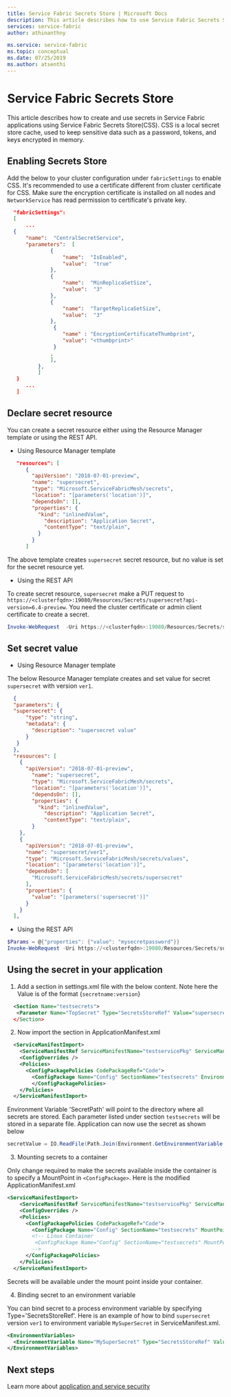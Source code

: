 ```yaml
---
title: Service Fabric Secrets Store | Microsoft Docs
description: This article describes how to use Service Fabric Secrets Store.
services: service-fabric
author: athinanthny 

ms.service: service-fabric
ms.topic: conceptual 
ms.date: 07/25/2019
ms.author: atsenthi 
---
```


#  Service Fabric Secrets Store
This article describes how to create and use secrets in Service Fabric applications using Service Fabric Secrets Store(CSS). CSS is a local secret store cache, used to keep sensitive data such as a password, tokens, and keys encrypted in memory.

## Enabling Secrets Store
 Add the below to your cluster configuration under `fabricSettings` to enable CSS. It's recommended to use a certificate different from cluster certificate for CSS. Make sure the encryption certificate is installed on all nodes and `NetworkService` has read permission to certificate's private key.
  ```json
    "fabricSettings": 
    [
        ...
    {
        "name":  "CentralSecretService",
        "parameters":  [
                {
                    "name":  "IsEnabled",
                    "value":  "true"
                },
                {
                    "name":  "MinReplicaSetSize",
                    "value":  "3"
                },
                {
                    "name":  "TargetReplicaSetSize",
                    "value":  "3"
                },
                 {
                    "name" : "EncryptionCertificateThumbprint",
                    "value": "<thumbprint>"
                 }
                ,
                ],
            },
            ]
     }
        ...
     ]
```
## Declare secret resource
You can create a secret resource either using the Resource Manager template or using the REST API.

* Using Resource Manager template
```json
   "resources": [
      {
        "apiVersion": "2018-07-01-preview",
        "name": "supersecret",
        "type": "Microsoft.ServiceFabricMesh/secrets",
        "location": "[parameters('location')]", 
        "dependsOn": [],
        "properties": {
          "kind": "inlinedValue",
            "description": "Application Secret",
            "contentType": "text/plain",
          }
        }
      ]
```
The above template creates `supersecret` secret resource, but no value is set for the secret resource yet.

* Using the REST API

To create secret resource, `supersecret` make a PUT request to `https://<clusterfqdn>:19080/Resources/Secrets/supersecret?api-version=6.4-preview`. You need the cluster certificate or admin client certificate to create a secret.

```powershell
Invoke-WebRequest  -Uri https://<clusterfqdn>:19080/Resources/Secrets/supersecret?api-version=6.4-preview -Method PUT -CertificateThumbprint <CertThumbprint>
```

## Set secret value
* Using Resource Manager template

The below Resource Manager template creates and set value for secret `supersecret` with version `ver1`.
```json
  {
  "parameters": {
  "supersecret": {
      "type": "string",
      "metadata": {
        "description": "supersecret value"
      }
   }
  },
  "resources": [
    {
      "apiVersion": "2018-07-01-preview",
        "name": "supersecret",
        "type": "Microsoft.ServiceFabricMesh/secrets",
        "location": "[parameters('location')]", 
        "dependsOn": [],
        "properties": {
          "kind": "inlinedValue",
            "description": "Application Secret",
            "contentType": "text/plain",
        }
    },
    {
      "apiVersion": "2018-07-01-preview",
      "name": "supersecret/ver1",
      "type": "Microsoft.ServiceFabricMesh/secrets/values",
      "location": "[parameters('location')]",
      "dependsOn": [
        "Microsoft.ServiceFabricMesh/secrets/supersecret"
      ],
      "properties": {
        "value": "[parameters('supersecret')]"
      }
    }
  ],
  ```
* Using the REST API

```powershell
$Params = @{"properties": {"value": "mysecretpassword"}}
Invoke-WebRequest -Uri https://<clusterfqdn>:19080/Resources/Secrets/supersecret/values/ver1?api-version=6.4-preview -Method PUT -Body $Params -CertificateThumbprint <ClusterCertThumbprint>
```
## Using the secret in your application

1.  Add a section in settings.xml file with the below content. Note here the Value is of the format {`secretname:version`}

```xml
  <Section Name="testsecrets">
   <Parameter Name="TopSecret" Type="SecretsStoreRef" Value="supersecret:ver1"/
  </Section>
```
2. Now import the section in ApplicationManifest.xml
```xml
  <ServiceManifestImport>
    <ServiceManifestRef ServiceManifestName="testservicePkg" ServiceManifestVersion="1.0.0" />
    <ConfigOverrides />
    <Policies>
      <ConfigPackagePolicies CodePackageRef="Code">
        <ConfigPackage Name="Config" SectionName="testsecrets" EnvironmentVariableName="SecretPath" />
        </ConfigPackagePolicies>
    </Policies>
  </ServiceManifestImport>
```

Environment Variable 'SecretPath' will point to the directory where all secrets are stored. Each parameter listed under section `testsecrets` will be stored in a separate file. Application can now use the secret as shown below
```C#
secretValue = IO.ReadFile(Path.Join(Environment.GetEnvironmentVariable("SecretPath"),  "TopSecret"))
```
3. Mounting secrets to a container

Only change required to make the secrets available inside the container is to specify a MountPoint in `<ConfigPackage>`.
Here is the modified ApplicationManifest.xml  

```xml
<ServiceManifestImport>
    <ServiceManifestRef ServiceManifestName="testservicePkg" ServiceManifestVersion="1.0.0" />
    <ConfigOverrides />
    <Policies>
      <ConfigPackagePolicies CodePackageRef="Code">
        <ConfigPackage Name="Config" SectionName="testsecrets" MountPoint="C:\secrets" EnvironmentVariableName="SecretPath" />
        <!-- Linux Container
         <ConfigPackage Name="Config" SectionName="testsecrets" MountPoint="/mnt/secrets" EnvironmentVariableName="SecretPath" />
        -->
      </ConfigPackagePolicies>
    </Policies>
  </ServiceManifestImport>
```
Secrets will be available under the mount point inside your container.

4. Binding secret to an environment variable 

You can bind secret to a process environment variable by specifying Type='SecretsStoreRef'. Here is an example of how to bind `supersecret` version `ver1` to environment variable `MySuperSecret` in ServiceManifest.xml.

```xml
<EnvironmentVariables>
  <EnvironmentVariable Name="MySuperSecret" Type="SecretsStoreRef" Value="supersecret:ver1"/>
</EnvironmentVariables>
```
## Next steps
Learn more about [application and service security](service-fabric-application-and-service-security.md)
